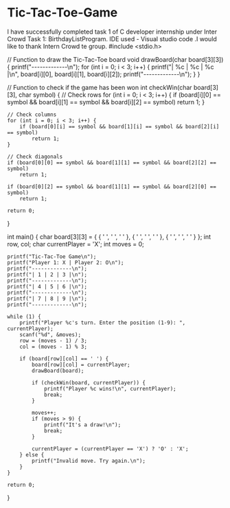 # Tic-Tac-Toe-Game
 I  have successfully completed task 1 of  C developer internship under Inter Crowd  Task 1: BirthdayListProgram.    IDE used - Visual studio code .I would like to thank Intern Crowd te group.
#include <stdio.h>

// Function to draw the Tic-Tac-Toe board
void drawBoard(char board[3][3]) {
    printf("-------------\n");
    for (int i = 0; i < 3; i++) {
        printf("| %c | %c | %c |\n", board[i][0], board[i][1], board[i][2]);
        printf("-------------\n");
    }
}

// Function to check if the game has been won
int checkWin(char board[3][3], char symbol) {
    // Check rows
    for (int i = 0; i < 3; i++) {
        if (board[i][0] == symbol && board[i][1] == symbol && board[i][2] == symbol)
            return 1;
    }

    // Check columns
    for (int i = 0; i < 3; i++) {
        if (board[0][i] == symbol && board[1][i] == symbol && board[2][i] == symbol)
            return 1;
    }

    // Check diagonals
    if (board[0][0] == symbol && board[1][1] == symbol && board[2][2] == symbol)
        return 1;

    if (board[0][2] == symbol && board[1][1] == symbol && board[2][0] == symbol)
        return 1;

    return 0;
}

int main() {
    char board[3][3] = { { ' ', ' ', ' ' }, { ' ', ' ', ' ' }, { ' ', ' ', ' ' } };
    int row, col;
    char currentPlayer = 'X';
    int moves = 0;

    printf("Tic-Tac-Toe Game\n");
    printf("Player 1: X | Player 2: O\n");
    printf("-------------\n");
    printf("| 1 | 2 | 3 |\n");
    printf("-------------\n");
    printf("| 4 | 5 | 6 |\n");
    printf("-------------\n");
    printf("| 7 | 8 | 9 |\n");
    printf("-------------\n");

    while (1) {
        printf("Player %c's turn. Enter the position (1-9): ", currentPlayer);
        scanf("%d", &moves);
        row = (moves - 1) / 3;
        col = (moves - 1) % 3;

        if (board[row][col] == ' ') {
            board[row][col] = currentPlayer;
            drawBoard(board);

            if (checkWin(board, currentPlayer)) {
                printf("Player %c wins!\n", currentPlayer);
                break;
            }

            moves++;
            if (moves > 9) {
                printf("It's a draw!\n");
                break;
            }

            currentPlayer = (currentPlayer == 'X') ? 'O' : 'X';
        } else {
            printf("Invalid move. Try again.\n");
        }
    }

    return 0;
}
